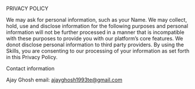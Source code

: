 PRIVACY POLICY

We may ask for personal information, such as your Name.
We may collect, hold, use and disclose information for the following purposes and personal information will not be further processed in a manner that is incompatible with these purposes to provide you with our platform’s core features.
We donot disclose personal information to third party providers.
By using the Skills, you are consenting to our processing of your information as set forth in this Privacy Policy.

Contact information

Ajay Ghosh
email: ajayghosh1993te@gmail.com
